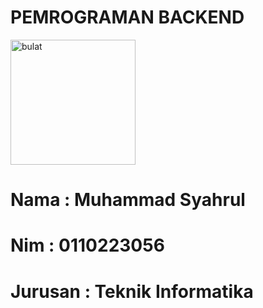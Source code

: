 # **PEMROGRAMAN BACKEND**

<img src="https://github.com/user-attachments/assets/93ce148d-3c62-44fc-90f8-e514aca20851" alt="bulat" width="200"/>

# Nama    : Muhammad Syahrul
# Nim     : 0110223056
# Jurusan : Teknik Informatika
